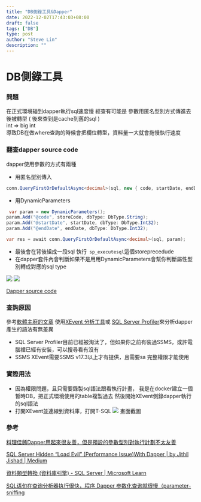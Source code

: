 ```yaml
---
title: "DB側錄工具&Dapper"
date: 2022-12-02T17:43:03+08:00
draft: false
tags: ["DB"]
type: post
author: "Steve Lin"
description: ""
---
```

# DB側錄工具

### 問題
在正式環境碰到dapper執行sql速度慢
經查有可能是 參數用匿名型別方式傳進去後被轉型 ( 後來查到是cache到舊的sql )<br/>
int => big int<br/>
導致DB在做where查詢的時候會把欄位轉型，資料量一大就會拖慢執行速度

### 翻查dapper source code
dapper使用參數的方式有兩種
- 用匿名型別傳入
```C#
conn.QueryFirstOrDefaultAsync<decimal>(sql, new { code, startDate, endDate });
```
- 用DynamicParameters
```C#
 var param = new DynamicParameters();
param.Add("@code", storeCode, dbType: DbType.String);
param.Add("@startDate", startDate, dbType: DbType.Int32);
param.Add("@endDate", endDate, dbType: DbType.Int32);

var res = await conn.QueryFirstOrDefaultAsync<decimal>(sql, param);
```
- 最後會在背後組成一段sql 執行` sp_executesql`這個storeprecedude
- 在dapper套件內會判斷如果不是用用DynamicParameters會幫你判斷屬性型別轉成對應的sql type


![](https://imgur.com/cSYgDOh.jpg)
![](https://imgur.com/efhlygV.jpg)

[Dapper source code](https://github.com/DapperLib/Dapper/blob/main/Dapper/SqlMapper.cs)



### 查詢原因

參考[軟體主廚的文章](https://dotblogs.com.tw/supershowwei/2019/08/12/232213)
使用[XEvent 分析工具](https://learn.microsoft.com/zh-tw/sql/relational-databases/extended-events/use-the-ssms-xe-profiler?view=sql-server-ver16)或 [SQL Server Profiler](https://learn.microsoft.com/zh-tw/sql/tools/sql-server-profiler/sql-server-profiler?view=sql-server-ver16)來分析dapper產生的語法有無差異

- SQL Server Profiler目前已經被淘汰了，但如果你之前有裝過SSMS，或許電腦裡已經有安裝，可以搜尋看有沒有
- SSMS XEvent需要SSMS v17.3以上才有提供，且需要sa 完整權限才能使用

### 實際用法
- 因為權限問題，且只需要錄製sql語法跟看執行計畫，
我是在docker建立一個暫時DB，把正式環境使用的table複製過去
然後開始XEvent側錄dapper執行的sql語法
- 打開XEvent並連線到資料庫，打開T-SQL
![](https://imgur.com/0FYvpip.jpg)
畫面截圖

### 參考
[料理佳餚Dapper用起來很友善，但是預設的參數型別對執行計劃不太友善](https://dotblogs.com.tw/supershowwei/2019/08/12/232213)

[SQL Server Hidden “Load Evil” (Performance Issue)With Dapper | by Jithil Jishad | Medium](https://jithilmt.medium.com/sql-server-hidden-load-evil-performance-issue-with-dapper-465a08f922f6)

[資料類型轉換 (資料庫引擎) - SQL Server | Microsoft Learn](https://learn.microsoft.com/zh-tw/sql/t-sql/data-types/data-type-conversion-database-engine?view=sql-server-ver16)

[SQL语句在查询分析器执行很快，程序 Dapper 参数化查询就很慢（parameter-sniffing](https://www.cnblogs.com/Irving/p/3951220.html)